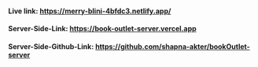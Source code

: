 #### Live link: https://merry-blini-4bfdc3.netlify.app/
#### Server-Side-Link: https://book-outlet-server.vercel.app
#### Server-Side-Github-Link: https://github.com/shapna-akter/bookOutlet-server